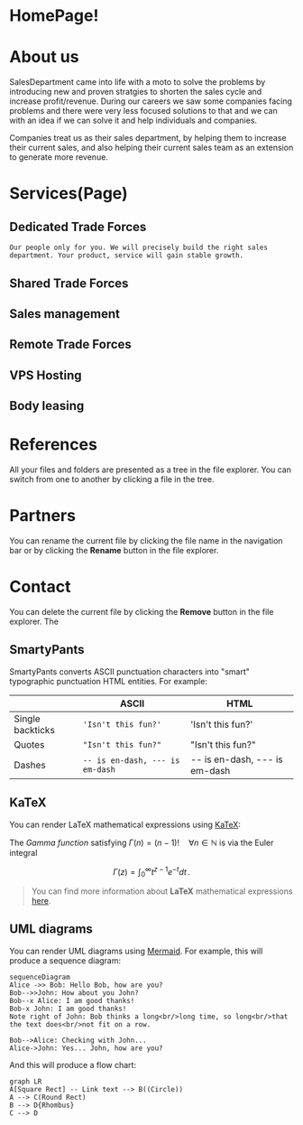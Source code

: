 # HomePage!




# About us

SalesDepartment came into life with a moto to solve the problems by introducing new and proven stratgies to shorten the sales cycle and increase profit/revenue. 
During our careers we saw some companies facing problems and there were very less focused solutions to that and we can with an idea if we can solve it and help individuals and companies.

Companies treat us as their sales department, by helping them to increase their current sales, and also helping their current sales team as an extension to generate more revenue. 

# Services(Page)
## Dedicated Trade Forces
    Our people only for you. We will precisely build the right sales department. Your product, service will gain stable growth.
## Shared Trade Forces
## Sales management
## Remote Trade Forces
## VPS Hosting
## Body leasing


# References

All your files and folders are presented as a tree in the file explorer. You can switch from one to another by clicking a file in the tree.

# Partners

You can rename the current file by clicking the file name in the navigation bar or by clicking the **Rename** button in the file explorer.

# Contact

You can delete the current file by clicking the **Remove** button in the file explorer. The


## SmartyPants

SmartyPants converts ASCII punctuation characters into "smart" typographic punctuation HTML entities. For example:

|                |ASCII                          |HTML                         |
|----------------|-------------------------------|-----------------------------|
|Single backticks|`'Isn't this fun?'`            |'Isn't this fun?'            |
|Quotes          |`"Isn't this fun?"`            |"Isn't this fun?"            |
|Dashes          |`-- is en-dash, --- is em-dash`|-- is en-dash, --- is em-dash|


## KaTeX

You can render LaTeX mathematical expressions using [KaTeX](https://khan.github.io/KaTeX/):

The *Gamma function* satisfying $\Gamma(n) = (n-1)!\quad\forall n\in\mathbb N$ is via the Euler integral

$$
\Gamma(z) = \int_0^\infty t^{z-1}e^{-t}dt\,.
$$

> You can find more information about **LaTeX** mathematical expressions [here](http://meta.math.stackexchange.com/questions/5020/mathjax-basic-tutorial-and-quick-reference).


## UML diagrams

You can render UML diagrams using [Mermaid](https://mermaidjs.github.io/). For example, this will produce a sequence diagram:

```mermaid
sequenceDiagram
Alice ->> Bob: Hello Bob, how are you?
Bob-->>John: How about you John?
Bob--x Alice: I am good thanks!
Bob-x John: I am good thanks!
Note right of John: Bob thinks a long<br/>long time, so long<br/>that the text does<br/>not fit on a row.

Bob-->Alice: Checking with John...
Alice->John: Yes... John, how are you?
```

And this will produce a flow chart:

```mermaid
graph LR
A[Square Rect] -- Link text --> B((Circle))
A --> C(Round Rect)
B --> D{Rhombus}
C --> D
```
<!--stackedit_data:
eyJoaXN0b3J5IjpbMjEzOTcxNDQsNDk4ODAzNTQ1LDE2NDkwNT
cyMDMsLTE4Mzc5ODQ1NzIsLTIwNjEzNTk4NTAsMTA1Njk0OTM5
NCwyMTA2ODg0NDI5LDMyNjkwNDczM119
-->